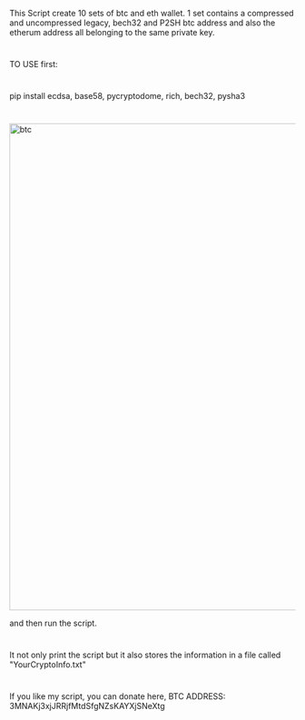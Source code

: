 This Script create 10 sets of btc and eth wallet. 1 set contains a compressed and uncompressed legacy, bech32 and P2SH btc address and also the etherum address all belonging to the same private key.
#


TO USE first:
#
pip install ecdsa, base58, pycryptodome, rich, bech32, pysha3
#
<img width="858" alt="btc" src="https://github.com/KrashKrash/btc-addr-generator/assets/34046594/b924addb-69e2-441c-bef4-6588fc86104c">


and then run the  script. 
#
#
It not only print the script but it also stores the information in a file called "YourCryptoInfo.txt"
#

If you like my script, you can donate here, BTC ADDRESS: 3MNAKj3xjJRRjfMtdSfgNZsKAYXjSNeXtg


